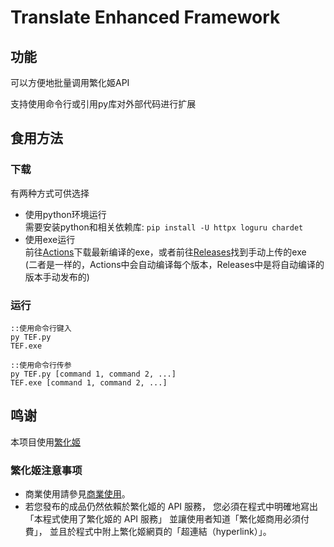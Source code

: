 # Translate Enhanced Framework

## 功能

可以方便地批量调用繁化姬API

支持使用命令行或引用py库对外部代码进行扩展

## 食用方法

### 下载

有两种方式可供选择

* 使用python环境运行  
  需要安装python和相关依赖库: `pip install -U httpx loguru chardet`
* 使用exe运行  
  前往[Actions](https://github.com/ziyii01/Translate_Enhanced_Framework/actions)下载最新编译的exe，或者前往[Releases](https://github.com/ziyii01/Translate_Enhanced_Framework/releases)找到手动上传的exe  
  (二者是一样的，Actions中会自动编译每个版本，Releases中是将自动编译的版本手动发布的)

### 运行

```
::使用命令行键入
py TEF.py
TEF.exe

::使用命令行传参
py TEF.py [command 1, command 2, ...]
TEF.exe [command 1, command 2, ...]
```


## 鸣谢

本项目使用[繁化姬](https://docs.zhconvert.org/)

### 繁化姬注意事项

* 商業使用請參見[商業使用](https://docs.zhconvert.org/commercial/)。
* 若您發布的成品仍然依賴於繁化姬的 API 服務， 您必須在程式中明確地寫出「本程式使用了繁化姬的 API 服務」 並讓使用者知道「繁化姬商用必須付費」， 並且於程式中附上繁化姬網頁的「超連結（hyperlink）」。
